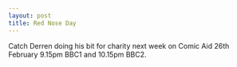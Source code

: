 ```yaml
--- 
layout: post
title: Red Nose Day
---
```

Catch Derren doing his bit for charity next week on Comic Aid 26th February 9.15pm BBC1 and 10.15pm BBC2.
